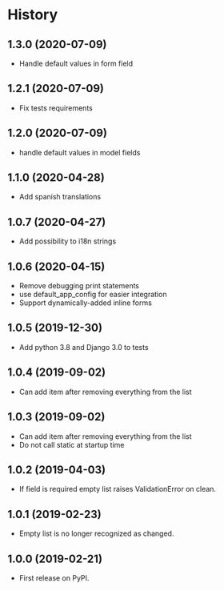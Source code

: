 # History

## 1.3.0 (2020-07-09)

  - Handle default values in form field

## 1.2.1 (2020-07-09)

  - Fix tests requirements

## 1.2.0 (2020-07-09)

  - handle default values in model fields

## 1.1.0 (2020-04-28)

  - Add spanish translations

## 1.0.7 (2020-04-27)

  - Add possibility to i18n strings

## 1.0.6 (2020-04-15)

  - Remove debugging print statements
  - use default_app_config for easier integration
  - Support dynamically-added inline forms

## 1.0.5 (2019-12-30)

  - Add python 3.8 and Django 3.0 to tests

## 1.0.4 (2019-09-02)

  - Can add item after removing everything from the list

## 1.0.3 (2019-09-02)

  - Can add item after removing everything from the list
  - Do not call static at startup time

## 1.0.2 (2019-04-03)

  - If field is required empty list raises ValidationError on clean.

## 1.0.1 (2019-02-23)

  - Empty list is no longer recognized as changed.


## 1.0.0 (2019-02-21)

  - First release on PyPI.
